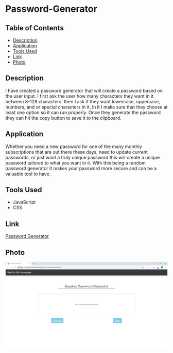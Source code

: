 # Password-Generator

## Table of Contents

- [Description](#Description)
- [Application](#Application)
- [Tools Used](#Tools-Used)
- [Link](#Link)
- [Photo](#Photo)

## Description

I have created a password generator that will create a password based on the user input. I first ask the user how many characters they want in it between 8-128 characters. then I ask if they want lowercase, uppercase, numbers, and or special characters in it. In it I make sure that they choose at least one option so it can run properly. Once they generate the password they can hit the copy button to save it to the clipboard.

## Application

Whether you need a new password for one of the many monthly subscriptions that are out there these days, need to update current passwords, or just want a truly unique password this will create a unique password tailored to what you want in it. With this being a random password generator it makes your password more secure and can be a valuable tool to have.

## Tools Used

- JavaScript
- CSS

## Link

[Password Generator](https://mrtrpak.github.io/Password-Generator/)

## Photo

![Website Photo](/Photos/webphoto.png)
